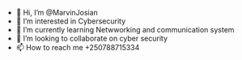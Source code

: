 - 👋 Hi, I’m @MarvinJosian
- 👀 I’m interested in Cybersecurity
- 🌱 I’m currently learning Netwworking and communication system
- 💞️ I’m looking to collaborate on cyber security
- 📫 How to reach me +250788715334

<!---
MarvinJosian/MarvinJosian is a ✨ special ✨ repository because its `README.md` (this file) appears on your GitHub profile.
You can click the Preview link to take a look at your changes.
--->
